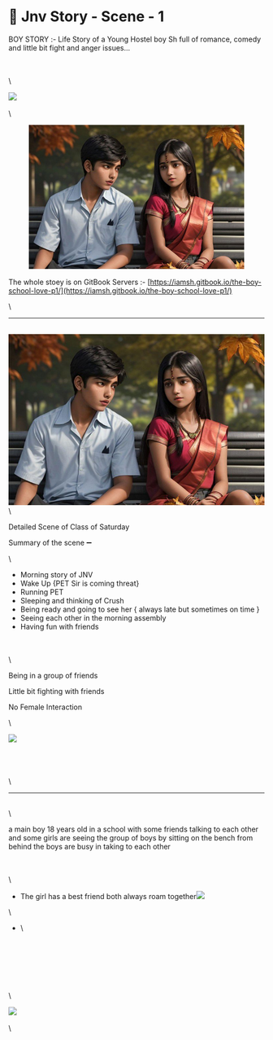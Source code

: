 # 🏫 Jnv Story - Scene - 1

BOY STORY :- Life Story of a Young Hostel boy Sh full of romance, comedy and little bit fight and anger issues...

\
\
\


![](https://lh7-us.googleusercontent.com/6iSsqEEUIO9a0Q-753wT7VxEsfaziynwe7GqgomSbupgR\_5GtSrwuQY\_4nC8Il\_dnnhTuVVb-M0YbORE3hF47Eh0ijgEtQL2iHddv1X8HCFgG2NRgoU\_tb63QxvONiDtmyq5OCVjeYdD4NH0TeSg4Xc)

\


<figure><img src="../.gitbook/assets/image (1) (1) (1).png" alt=""><figcaption></figcaption></figure>

The whole stoey is on GitBook Servers :- [https://iamsh.gitbook.io/the-boy-school-love-p1/](https://iamsh.gitbook.io/the-boy-school-love-p1/)

\


***

\
![](<../.gitbook/assets/image (2) (1).png>)\


Detailed Scene of Class of Saturday

Summary of the scene ➖

\


* Morning story of JNV
* Wake Up {PET Sir is coming threat}
* Running PET
* Sleeping and thinking of Crush
* Being ready and going to see her { always late but sometimes on time }
* Seeing each other in the morning assembly
* Having fun with friends

\
\
\


Being in a group of friends

Little bit fighting with friends

No Female Interaction

\


![](https://lh7-us.googleusercontent.com/QCyk978jJR5-LYvEnrIJPbuDKh9P0C6Ha\_0cWuRd\_kwI9ayOSOs6XM2m1e1CJUisnxeilhAtdIfd5sXsLhLxR3l9Y64TS5hQMhfs3ox2xNA63ZvZnztgp5rHBzQEVu9pwuYUdexd4HxSa1f4gJBTVBg)

\
\
\
\


***

\
\


a main boy 18 years old  in a school with some friends talking to each other and some girls are seeing the group of boys by sitting on the bench from behind the boys are busy in taking to each other

\
\
\


* The girl has a best friend both always roam together![](https://lh7-us.googleusercontent.com/RVrykEvVIkv2HA0EqqpfTDB0AV2-Cl5YvZXuXrvd5weDKccgZs-8l4lBcUYZasr9aipmtXxREEPx1MoZnXQrBSMlUdRk2K6RyiWjS\_\_P1t-yw9XbQ81CK0OdSP0AtEAuxxhJTmq678nhNhSTyjTPePw)

\


* \


\
\
\
\
\
\
\


![](https://lh7-us.googleusercontent.com/R\_gTy1F\_kq-swXiQLVIIvVh9-G2kOiZC2d4auUKFhVx-u7aHScw2bBIWMrcCFuhlR6ZqAXVbMSLlvII5uEtocUEyhh9TL0DDeLfbyk4aVmoUofMTDiiL7q1WxLl00r6dp7fMv7iR0PWUaZUkjMyia1Q)

\
